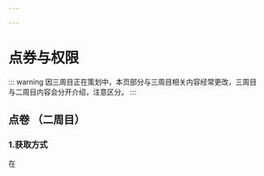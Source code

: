 ```yaml
---

---
```


# 点券与权限

::: warning
因三周目正在策划中，本页部分与三周目相关内容经常更改，三周目与二周目内容会分开介绍，注意区分。
:::

## 点卷 （二周目）

### 1.获取方式

在


